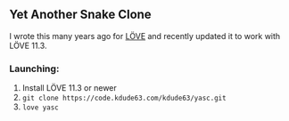 ## Yet Another Snake Clone
I wrote this many years ago for [LÖVE](https://love2d.org/) and recently updated it to work with LÖVE 11.3.

### Launching:
1) Install LÖVE 11.3 or newer
2) `git clone https://code.kdude63.com/kdude63/yasc.git`
3) `love yasc`
